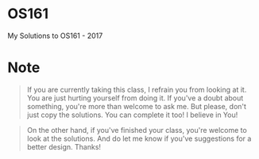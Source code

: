 # OS161
My Solutions to OS161 - 2017


# Note
> If you are currently taking this class, I refrain you from looking at it. You are just hurting yourself from doing it. If you've a doubt about something, you're more than welcome to ask me. But please, don't just copy the solutions. You can complete it too! I believe in You!

> On the other hand, if you've finished your class, you're welcome to look at the solutions. And do let me know if you've suggestions for a better design. Thanks!

